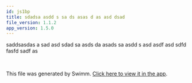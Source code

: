 ```yaml
---
id: js1bp
title: sdadsa asdd s sa ds asas d as asd dsad
file_version: 1.1.2
app_version: 1.5.0
---
```


saddsasdas a sad asd sdad sa asds da asads sa asdd s asd asdf asd sdfd fasfd sadf as

<br/>

This file was generated by Swimm. [Click here to view it in the app](/repos/Z2l0aHViJTNBJTNBdGVzdHJlcG83JTNBJTNBc2Fhci1zd2ltbQ==/docs/js1bp).
